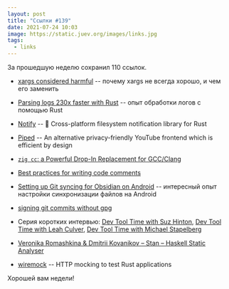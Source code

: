 ```yaml
---
layout: post
title: "Ссылки #139"
date: 2021-07-24 10:03
image: https://static.juev.org/images/links.jpg
tags:
  - links
---
```

За прошедшую неделю сохранил 110 ссылок.

* [xargs considered harmful](https://codefaster.substack.com/p/xargs-considered-harmful) -- почему xargs не всегда хорошо, и чем его заменить

* [Parsing logs 230x faster with Rust](https://andre.arko.net/2018/10/25/parsing-logs-230x-faster-with-rust/) -- опыт обработки логов с помощью Rust

* [Notify](https://github.com/notify-rs/notify) -- 🔭 Cross-platform filesystem notification library for Rust

* [Piped](https://github.com/TeamPiped/Piped) -- An alternative privacy-friendly YouTube frontend which is efficient by design

* [`zig cc`: a Powerful Drop-In Replacement for GCC/Clang](https://andrewkelley.me/post/zig-cc-powerful-drop-in-replacement-gcc-clang.html)

* [Best practices for writing code comments](https://stackoverflow.blog/2021/07/05/best-practices-for-writing-code-comments/)

* [Setting up Git syncing for Obsidian on Android](https://lucidhacker.substack.com/p/setting-up-git-syncing-for-obsidian) -- интересный опыт настройки синхронизации файлов на Android

* [signing git commits without gpg](https://andre.arko.net/2021/02/06/signing-git-commits-without-gpg/)

* Серия коротких интервью: [Dev Tool Time with Suz Hinton](https://www.youtube.com/watch?v=nNPWV1igjt8), [Dev Tool Time with Leah Culver](https://www.youtube.com/watch?v=QNYoOCLocAI&t=65s), [Dev Tool Time with Michael Stapelberg](https://www.youtube.com/watch?v=lgJfs5GkjQw&t=81s)

* [Veronika Romashkina & Dmitrii Kovanikov – Stan – Haskell Static Analyser](https://www.youtube.com/watch?v=wb5PLv6-e6I&t=8s)

* [wiremock](https://github.com/LukeMathWalker/wiremock-rs) -- HTTP mocking to test Rust applications

Хорошей вам недели!
